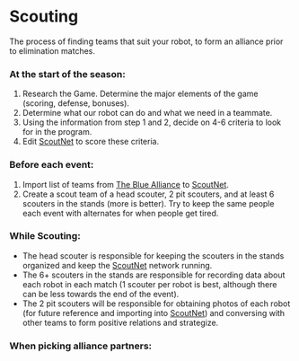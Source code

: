 # Scouting
The process of finding teams that suit your robot, to form an alliance prior to elimination matches.

### At the start of the season:
1. Research the Game. Determine the major elements of the game (scoring, defense, bonuses).
2. Determine what our robot can do and what we need in a teammate.
3. Using the information from step 1 and 2, decide on 4-6 criteria to look for in the program.
4. Edit [ScoutNet](https://github.com/BVT-Team-61/ScoutNet) to score these criteria.

### Before each event:
1. Import list of teams from [The Blue Alliance](http://www.thebluealliance.com) to [ScoutNet](https://github.com/BVT-Team-61/ScoutNet#configuration).
2. Create a scout team of a head scouter, 2 pit scouters, and at least 6 scouters in the stands (more is better). Try to keep the same people each event with alternates for when people get tired.

### While Scouting:
* The head scouter is responsible for keeping the scouters in the stands organized and keep the [ScoutNet](https://github.com/BVT-Team-61/ScoutNet) network running.
* The 6+ scouters in the stands are responsible for recording data about each robot in each match (1 scouter per robot is best, although there can be less towards the end of the event).
* The 2 pit scouters will be responsible for obtaining photos of each robot (for future reference and importing into [ScoutNet](https://github.com/BVT-Team-61/ScoutNet)) and conversing with other teams to form positive relations and strategize.

### When picking alliance partners:
